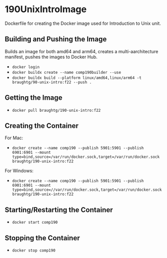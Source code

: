 # 190UnixIntroImage
Dockerfile for creating the Docker image used for Introduction to Unix unit.

## Building and Pushing the Image

Builds an image for both amd64 and arm64, creates a multi-aarchitecture manifest, pushes the images to Docker Hub.

- `docker login`
- `docker buildx create --name comp190builder --use`
- `docker buildx build --platform linux/amd64,linux/arm64 -t braughtg/90-unix-intro:f22 --push .`

## Getting the Image

- `docker pull braughtg/190-unix-intro:f22`

## Creating the Container

For Mac:
- `docker create --name comp190 --publish 5901:5901 --publish 6901:6901 --mount type=bind,source=/var/run/docker.sock,target=/var/run/docker.sock braughtg/190-unix-intro:f22`

For Windows:
- `docker create --name comp190 --publish 5901:5901 --publish 6901:6901 --mount type=bind,source=//var/run/docker.sock,target=/var/run/docker.sock braughtg/190-unix-intro:f22`

## Starting/Restarting the Container

- `docker start comp190`

## Stopping the Container

- `docker stop comp190`
